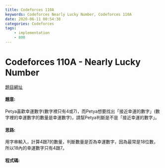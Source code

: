 ```yaml
---
title: Codeforces 110A
keywords: Codeforces Nearly Lucky Number, Codeforces 110A
date: 2020-06-11 00:54:38
categories: Codeforces
tags:
    - implementation
    - 800
---
```

# Codeforces 110A - Nearly Lucky Number
[題目網址](https://codeforces.com/problemset/problem/110/A)


#### 題意:
Petya喜歡幸運數字(數字裡只有4或7)，而Petya想要找出「接近幸運的數字」(數字裡的幸運數字的數量是幸運數字)，請幫Petya判斷是不是「接近幸運的數字」。
<!-- more -->
#### 思路:
用字串輸入，計算4跟7的數量，判斷數量是否為幸運數字，因為最常是18位數，所以18內的幸運數字只有4跟7。
#### 程式碼:
<script src="https://gist.github.com/zxzxcc112/a2c82cd42402980c86793a0ea09d37d1.js"></script>